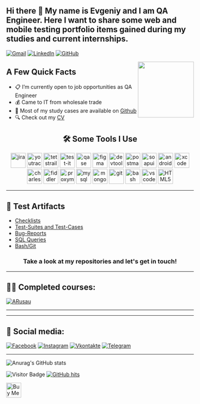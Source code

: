 ## Hi there 👋 My name is Evgeniy and I am QA Engineer. Here I want to share some web and mobile testing portfolio items gained during my studies and current internships.

[![Gmail](https://img.shields.io/badge/-Gmail-090909?style=for-the-badge&logo=gmail&logoColor=FF0000)](mailto:rokunec.evgeniy@gmail.com)
[![LinkedIn](https://img.shields.io/badge/-LinkedIn-090909?style=for-the-badge&logo=linkedin&logoColor=007BB6)](https://www.linkedin.com/in/rokunets/)
[![GitHub](https://img.shields.io/badge/-Github-090909?style=for-the-badge&logo=github&logoColor=ffffff)](https://github.com/rokunets)

<img align="right" src="https://media.tenor.com/DhdRi3Mq7c8AAAAC/bugs-bunny-software.gif" height="150">

<h2>A Few Quick Facts</h2>
<ul>
<li> 📋 I’m currently open to job opportunities as QA Engineer </li>
<li> 💰 Came to IT from wholesale trade</li>
<li> 📔 Most of my study cases are available on <a href="https://github.com/rokunets">Github</a></li> </li>
<!--<li> 🐍 Learning python in my free time</li>-->
<li> 🔍 Check out my <a href="https://drive.google.com/file/d/1nA9_5IRmTu3-ExVVDf1fMNwJdRyeaU2e/view?usp=drive_link">CV</a></li>
</ul>

<h2 align="center"> 🛠 Some Tools I Use</h2>
<p align="center">
<img src="https://cdn.jsdelivr.net/gh/devicons/devicon/icons/jira/jira-original.svg" title="jira" alt="jira" width="40" height="40"/>
<img src="https://upload.wikimedia.org/wikipedia/commons/thumb/8/8d/YouTrack_Icon.svg/1024px-YouTrack_Icon.svg.png?20200803082248" title="youtrack" alt="youtrack" width="40" height="40"/>
<img src="https://codahosted.io/packs/21236/unversioned/assets/LOGO/ba1091c59bab89cd2fd0f289622731fe16113d7b00905abe64759c313a4b73b76c1b0426076ed76cb74752234c734131df46992d5b8b48fc13e264240e4f7119f736cfeb64df36ded54b5cbf6198b9cadedf18dd0cac5c7dbcd16e6336c29363cd1292ba" title="testrail" alt="tetstrail" width="40" height="40"/>
<img src="https://docs.testit.software/images/testit_logo_icon.png" title="test-it" alt="test-it" width="40" height="40"/>
<img src="https://luna1.co/eb0187.png" title="qase" alt="qase" width="40" height="40"/>
<img src="https://cdn.jsdelivr.net/gh/devicons/devicon/icons/figma/figma-original.svg" title="figma" alt="figma" width="40" height="40"/>
<img src="https://d33wubrfki0l68.cloudfront.net/38b5c953a4667366685d55db55d057c86db1fc54/a0fdc/static/acae6b24d940347661ca901ea07f47c1/chrome-dev-logo-icon.png" title="devtools" alt="devtools" width="40" height="40"/>
<img src="https://img.uxwing.com/wp-content/themes/uxwing/download/brands-social-media/postman-icon.svg" title="postman" alt="postman" width="40" height="40"/>
<img src="https://encrypted-tbn0.gstatic.com/images?q=tbn:ANd9GcTDLj-17hLuPse4K5lo4VLNFRn89rjLSB-KKIZMdNjB0Q&s" title="soapui" alt="soapui" width="40" height="40"/>
 <img src="https://cdn.jsdelivr.net/gh/devicons/devicon/icons/androidstudio/androidstudio-original.svg" title="android-studio" alt="android-studio" width="40" height="40"/>
<img src="https://cdn.jsdelivr.net/gh/devicons/devicon/icons/xcode/xcode-original.svg" title="xcode" alt="xcode" width="40" height="40"/>
<img src="https://cdn.icon-icons.com/icons2/3053/PNG/512/charles_proxy_macos_bigsur_icon_190302.png" title="charles-proxy" alt="charles-proxy" width="40" height="40"/>
<img src="https://www.megaleechers.com/storage/Fiddler-Everywhere-Icon.png" title="fiddler" alt="fiddler" width="40" height="40"/>
<img src="https://ph-files.imgix.net/f1aba60e-b071-4afd-bde6-7c123853a3ae.png?auto=format" title="proxyman" alt="proxyman" width="40" height="40"/>
<img src="https://cdn.jsdelivr.net/gh/devicons/devicon/icons/mysql/mysql-original.svg" title="mysql" alt="mysql" width="40" height="40"/>
<img src="https://cdn.jsdelivr.net/gh/devicons/devicon/icons/mongodb/mongodb-original.svg" title="mongodb" alt="mongodb" width="40" height="40"/>
<img src="https://cdn.jsdelivr.net/gh/devicons/devicon/icons/git/git-original.svg" title="git" alt="git" width="40" height="40"/>
<img src="https://upload.wikimedia.org/wikipedia/commons/thumb/4/4b/Bash_Logo_Colored.svg/1024px-Bash_Logo_Colored.svg.png?20180723054350" title="bash" alt="bash" width="40" height="40"/>
<img src="https://cdn.jsdelivr.net/gh/devicons/devicon/icons/vscode/vscode-original.svg" title="vscode" alt="vscode" width="40" height="40"/>
<img src="https://cdn-icons-png.flaticon.com/512/919/919827.png" title="HTML5" alt="HTML5" width="40" height="40"/>
</p>

---

<h2> 📁 Test Artifacts </h2>

- [Checklists](https://github.com/rokunets/checklists)
- [Test-Suites and Test-Cases](https://github.com/rokunets/test-cases)
- [Bug-Reports](https://github.com/rokunets/bug_reports)
- [SQL Queries](https://github.com/rokunets/SQL)
- [Bash/Git](https://github.com/rokunets/git_started)
<!-- [Postman Collections](https://github.com/rokunets/postman)-->
<h3 align="center"> Take a look at my repositories and let's get in touch! </h3>

---

## 👨‍💻 Completed courses:

[![ARusau](https://img.shields.io/badge/A.Rusau-by%20Specialization%20Junior%20%2B-yellow)](https://artsiomrusau.com)

---

<!--## 💻 Internship-->

---

## 🤝 Social media:

[![Facebook](https://img.shields.io/badge/-Facebook-090909?style=for-the-badge&logo=Facebook&logoColor=1195F5)](https://www.facebook.com/evgeniy.rokunets/)
[![Instagram](https://img.shields.io/badge/-Instagram-090909?style=for-the-badge&logo=instagram&logoColor=B4068E)](https://www.instagram.com/roge.rocky/)
[![Vkontakte](https://img.shields.io/badge/-Vkontakte-090909?style=for-the-badge&logo=Vk&logoColor=4F7DB3)](https://vk.com/rokunets/)
[![Telegram](https://img.shields.io/badge/-Telegram-090909?style=for-the-badge&logo=telegram&logoColor=27A0D9)](https://t.me/Roge_23)

---

![Anurag's GitHub stats](https://github-readme-stats.vercel.app/api?username=rokunets&show_icons=true&theme=transparent)

![Visitor Badge](https://visitor-badge.laobi.icu/badge?page_id=rokunets) <a href="https://github.com/rokunets/rokunets" target="_blank"><img alt="GitHub hits" src="https://img.shields.io/github/last-commit/rokunets/rokunets?label=Profile%20updated&style=flat-square"></a>

<div>
  <img src="https://cdn.buymeacoffee.com/buttons/v2/default-yellow.png" alt="Buy Me A Coffee" height="40"/>&nbsp
</div>
